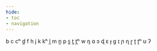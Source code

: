 ```yaml
---
hide:
- toc
- navigation
---
```

b
c
cʰ
d̪
f
h
j
k
kʰ
l̪
m
n̪
p
s̪
t̪
t̪ʰ
w
ŋ
ɑ
ɔ
ɖ
ɛ
ɟ
ɡ
ɪ
ɲ
ɳ
ɽ
ʈ
ʈʰ
ʊ
ʔ
